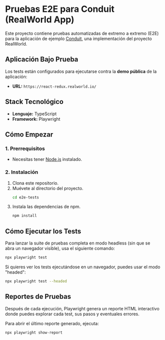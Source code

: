 # Pruebas E2E para Conduit (RealWorld App)

Este proyecto contiene pruebas automatizadas de extremo a extremo (E2E) para la aplicación de ejemplo [Conduit](https://react-redux.realworld.io/), una implementación del proyecto RealWorld.

## Aplicación Bajo Prueba

Los tests están configurados para ejecutarse contra la **demo pública** de la aplicación:

- **URL:** `https://react-redux.realworld.io/`

## Stack Tecnológico

- **Lenguaje:** TypeScript
- **Framework:** Playwright

## Cómo Empezar

### 1. Prerrequisitos

- Necesitas tener [Node.js](https://nodejs.org/) instalado.

### 2. Instalación

1. Clona este repositorio.
2. Muévete al directorio del proyecto.
   ```bash
   cd e2e-tests
   ```
3. Instala las dependencias de npm.
   ```bash
   npm install
   ```

## Cómo Ejecutar los Tests

Para lanzar la suite de pruebas completa en modo headless (sin que se abra un navegador visible), usa el siguiente comando:

```bash
npx playwright test
```

Si quieres ver los tests ejecutándose en un navegador, puedes usar el modo "headed":

```bash
npx playwright test --headed
```

## Reportes de Pruebas

Después de cada ejecución, Playwright genera un reporte HTML interactivo donde puedes explorar cada test, sus pasos y eventuales errores.

Para abrir el último reporte generado, ejecuta:

```bash
npx playwright show-report
```
